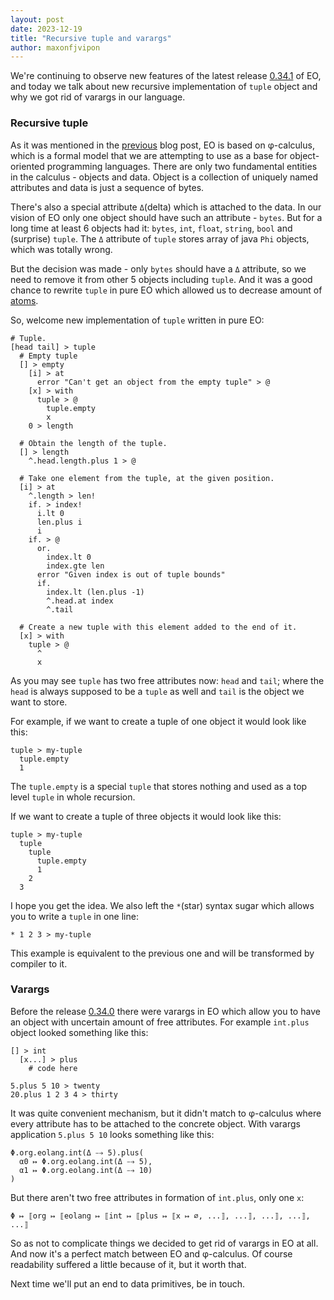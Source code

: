 ```yaml
---
layout: post
date: 2023-12-19
title: "Recursive tuple and varargs"
author: maxonfjvipon
---
```


We're continuing to observe new features of the latest release 
[0.34.1](https://github.com/objectionary/eo/releases/tag/0.34.1) of EO, and today we talk about new
recursive implementation of `tuple` object and why we got rid of varargs in our language.

<!--more-->
### Recursive tuple
As it was mentioned in the [previous](https://news.eolang.org/2023-12-08-phi-and-unphi-mojos.html) 
blog post, EO is based on φ-calculus, which is a formal model that we are attempting to use as 
a base for object-oriented programming languages. There are only two fundamental entities in the 
calculus - objects and data. Object is a collection of uniquely named attributes and data is just a
sequence of bytes.

There's also a special attribute `Δ`(delta) which is attached to the data. In our vision of EO only
one object should have such an attribute - `bytes`. But for a long time at least 6 objects had it: 
`bytes`, `int`, `float`, `string`, `bool` and (surprise) `tuple`. The `Δ` attribute of `tuple` 
stores array of java `Phi` objects, which was totally wrong.

But the decision was made - only `bytes` should have a `Δ` attribute, so we need to remove it from 
other 5 objects including `tuple`. And it was a good chance to rewrite `tuple` in pure EO which
allowed us to decrease amount of [atoms](https://news.eolang.org/2022-12-02-java-atoms.html).

So, welcome new implementation of `tuple` written in pure EO:
```
# Tuple.
[head tail] > tuple
  # Empty tuple
  [] > empty
    [i] > at
      error "Can't get an object from the empty tuple" > @
    [x] > with
      tuple > @
        tuple.empty
        x
    0 > length

  # Obtain the length of the tuple.
  [] > length
    ^.head.length.plus 1 > @

  # Take one element from the tuple, at the given position.
  [i] > at
    ^.length > len!
    if. > index!
      i.lt 0
      len.plus i
      i
    if. > @
      or.
        index.lt 0
        index.gte len
      error "Given index is out of tuple bounds"
      if.
        index.lt (len.plus -1)
        ^.head.at index
        ^.tail

  # Create a new tuple with this element added to the end of it.
  [x] > with
    tuple > @
      ^
      x
```

As you may see `tuple` has two free attributes now: `head` and `tail`; where the `head` is always 
supposed to be a `tuple` as well and `tail` is the object we want to store.

For example, if we want to create a tuple of one object it would look like this:
```
tuple > my-tuple
  tuple.empty
  1
```

The `tuple.empty` is a special `tuple` that stores nothing and used as a top level `tuple` in whole 
recursion.

If we want to create a tuple of three objects it would look like this:
```
tuple > my-tuple
  tuple
    tuple
      tuple.empty
      1
    2
  3
```

I hope you get the idea. We also left the `*`(star) syntax sugar which allows you to write a `tuple`
in one line:

```
* 1 2 3 > my-tuple
```

This example is equivalent to the previous one and will be transformed by compiler to it. 

### Varargs

Before the release [0.34.0](https://github.com/objectionary/eo/releases/tag/0.34.0) there were 
varargs in EO which allow you to have an object with uncertain amount of free attributes. For 
example `int.plus` object looked something like this:  

```
[] > int
  [x...] > plus
    # code here 

5.plus 5 10 > twenty
20.plus 1 2 3 4 > thirty 
```

It was quite convenient mechanism, but it didn't match to φ-calculus where every attribute has to 
be attached to the concrete object. With varargs application `5.plus 5 10` looks something like 
this:

```
Φ.org.eolang.int(Δ ⤍ 5).plus(
  α0 ↦ Φ.org.eolang.int(Δ ⤍ 5),
  α1 ↦ Φ.org.eolang.int(Δ ⤍ 10)
)
```

But there aren't two free attributes in formation of `int.plus`, only one `x`:

```
Φ ↦ ⟦org ↦ ⟦eolang ↦ ⟦int ↦ ⟦plus ↦ ⟦x ↦ ∅, ...⟧, ...⟧, ...⟧, ...⟧, ...⟧
```

So as not to complicate things we decided to get rid of varargs in EO at all. And now it's a perfect
match between EO and φ-calculus. Of course readability suffered a little because of it, but it 
worth that.

Next time we'll put an end to data primitives, be in touch.